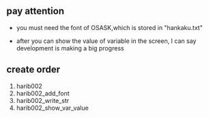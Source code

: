 ## pay attention
- you must need the font of OSASK,which is stored in "hankaku.txt" 

- after you can show the value of variable in the screen, I can say development is making a big progress

## create order
1. harib002
2. harib002_add_font
3. harib002_write_str
4. harib002_show_var_value

